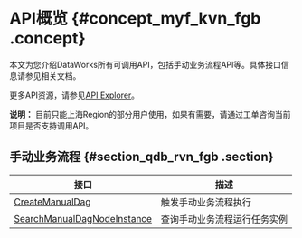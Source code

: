 # API概览 {#concept_myf_kvn_fgb .concept}

本文为您介绍DataWorks所有可调用API，包括手动业务流程API等。具体接口信息请参见相关文档。

更多API资源，请参见[API Explorer](https://api.aliyun.com/?spm=a2c4g.11186623.2.22.65204666LRsSYX)。

**说明：** 目前只能上海Region的部分用户使用，如果有需要，请通过工单咨询当前项目是否支持调用API。

## 手动业务流程 {#section_qdb_rvn_fgb .section}

|接口|描述|
|--|--|
|[CreateManualDag](cn.zh-CN/API参考/手动业务流程/CreateManualDag.md#)|触发手动业务流程执行|
|[SearchManualDagNodeInstance](cn.zh-CN/API参考/手动业务流程/SearchManualDagNodeInstance.md#)|查询手动业务流程运行任务实例|

